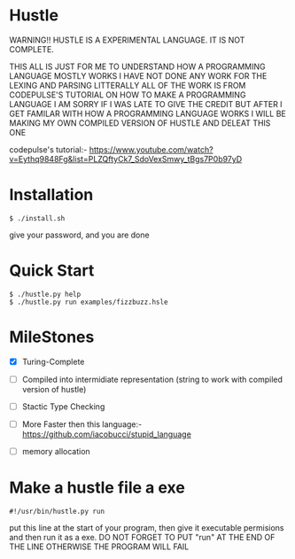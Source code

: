 # Hustle

WARNING!! HUSTLE IS A EXPERIMENTAL LANGUAGE. IT IS NOT COMPLETE.

THIS ALL IS JUST FOR ME TO UNDERSTAND HOW A PROGRAMMING LANGUAGE MOSTLY WORKS 
I HAVE NOT DONE ANY WORK FOR THE LEXING AND PARSING LITTERALLY ALL OF THE WORK IS FROM CODEPULSE'S TUTORIAL ON HOW TO MAKE A PROGRAMMING LANGUAGE
I AM SORRY IF I WAS LATE TO GIVE THE CREDIT BUT AFTER I GET FAMILAR WITH HOW A PROGRAMMING LANGUAGE WORKS I WILL BE MAKING MY OWN COMPILED VERSION OF HUSTLE AND DELEAT THIS ONE 

codepulse's tutorial:- https://www.youtube.com/watch?v=Eythq9848Fg&list=PLZQftyCk7_SdoVexSmwy_tBgs7P0b97yD

# Installation
```console
$ ./install.sh 
```
give your password, and you are done

# Quick Start

```console
$ ./hustle.py help
$ ./hustle.py run examples/fizzbuzz.hsle
```

# MileStones
- [x] Turing-Complete
- [ ] Compiled into intermidiate representation (string to work with compiled version of hustle)
- [ ] Stactic Type Checking
- [ ] More Faster then this language:- https://github.com/iacobucci/stupid_language
- [ ] memory allocation


# Make a hustle file a exe

```example
#!/usr/bin/hustle.py run 
```
put this line at the start of your program, then give it 
executable permisions and then run it as a exe.
DO NOT FORGET TO PUT "run" AT THE END OF THE LINE OTHERWISE THE PROGRAM WILL FAIL


